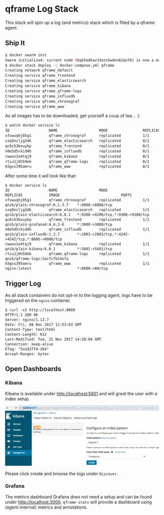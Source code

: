 # qframe Log Stack

This stack will spin up a log (and metrics) stack which is filled by a qframe agent.

## Ship It

```bash
$ docker swarm init
Swarm initialized: current node (6qk5edkav33ozx5wdnn62qn7b) is now a manager.
$ docker stack deploy -c docker-compose.yml qframe
Creating network qframe_default
Creating service qframe_frontend
Creating service qframe_elasticsearch
Creating service qframe_kibana
Creating service qframe_qframe-logs
Creating service qframe_influxdb
Creating service qframe_chronograf
Creating service qframe_www
```

As all images has to be downloaded, get yourself a coup of tea... :)

```bash
$ watch docker service ls
ID                  NAME                   MODE                REPLICAS            IMAGE                            PORTS
xfxwuqhj05g1        qframe_chronograf      replicated          1/1                 qnib/plain-chronograf:0.1.3.7    *:8888->8888/tcp
szq9ncljg2dk        qframe_elasticsearch   replicated          0/1                 qnib/plain-elasticsearch:6.0.1   *:9200->9200/tcp,*:9300->9300/tcp
qc6s53bxuykp        qframe_frontend        replicated          0/1                 qnib/plain-grafana4:4.6.2-6      *:3000->3000/tcp
n0e5d5ckid4h        qframe_influxdb        replicated          0/1                 qnib/plain-influxdb:1.3.7        *:2003->2003/tcp,*:4242->4242/tcp,*:8086->8086/tcp
cwwav1o4tqj9        qframe_kibana          replicated          0/1                 qnib/plain-kibana:6.0.1          *:5601->5601/tcp
rtiu1j6h59eb        qframe_qframe-logs     replicated          0/1                 qnib/qframe-logs:5ac7cfb14efa
k5gxs395amru        qframe_www             replicated          0/1                 nginx:latest                     *:8080->80/tcp
```

After some time it will look like that:

```
$ docker service ls
ID                  NAME                   MODE                REPLICAS            IMAGE                            PORTS
xfxwuqhj05g1        qframe_chronograf      replicated          1/1                 qnib/plain-chronograf:0.1.3.7    *:8888->8888/tcp
szq9ncljg2dk        qframe_elasticsearch   replicated          1/1                 qnib/plain-elasticsearch:6.0.1   *:9200->9200/tcp,*:9300->9300/tcp
qc6s53bxuykp        qframe_frontend        replicated          1/1                 qnib/plain-grafana4:4.6.2-6      *:3000->3000/tcp
n0e5d5ckid4h        qframe_influxdb        replicated          1/1                 qnib/plain-influxdb:1.3.7        *:2003->2003/tcp,*:4242->4242/tcp,*:8086->8086/tcp
cwwav1o4tqj9        qframe_kibana          replicated          1/1                 qnib/plain-kibana:6.0.1          *:5601->5601/tcp
rtiu1j6h59eb        qframe_qframe-logs     replicated          1/1                 qnib/qframe-logs:5ac7cfb14efa
k5gxs395amru        qframe_www             replicated          1/1                 nginx:latest                     *:8080->80/tcp
```

## Trigger Log

As all stack containers do not opt-in to the logging agent, logs have to be triggered on the `nginx` container.

```
$ curl -sI http://localhost:8080
HTTP/1.1 200 OK
Server: nginx/1.13.7
Date: Fri, 08 Dec 2017 11:53:03 GMT
Content-Type: text/html
Content-Length: 612
Last-Modified: Tue, 21 Nov 2017 14:28:04 GMT
Connection: keep-alive
ETag: "5a1437f4-264"
Accept-Ranges: bytes
```

## Open Dashboards

### Kibana

Kibana is available under [http://localhost:5601](http://localhost:5601) and will great the user with a index setup.

![](pics/kibana_great.png)

Please click create and browse the logs under `Discover`.

### Grafana

The metrics dashboard Grafana does not need a setup and can be found under [http://localhost:3000](http://localhost:3000/dashboard/db/qframe-stats?orgId=1&from=now-15m&to=now).
`qframe-stats` will provide a dashboard using (agent-internal) metrics and annotations.
